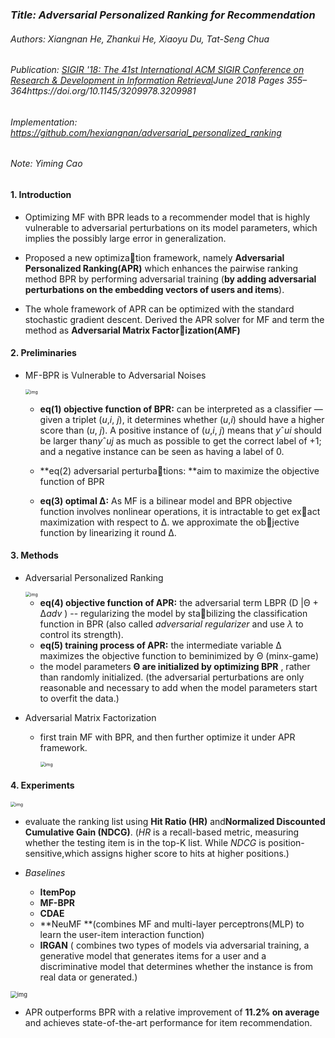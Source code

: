 ### *Title: Adversarial Personalized Ranking for Recommendation*

###### Authors: Xiangnan He, Zhankui He, Xiaoyu Du, Tat-Seng Chua

###### Publication: [SIGIR '18: The 41st International ACM SIGIR Conference on Research & Development in Information Retrieval](https://dl.acm.org/doi/proceedings/10.1145/3209978)June 2018 Pages 355–364https://doi.org/10.1145/3209978.3209981

###### Implementation: https://github.com/hexiangnan/adversarial_personalized_ranking

###### Note: Yiming Cao



#### **1. Introduction**

- Optimizing MF with BPR leads to a recommender model that is highly vulnerable to adversarial perturbations on its model parameters, which implies the possibly large error in generalization.

- Proposed a new optimization framework, namely **Adversarial Personalized Ranking(APR)** which enhances the pairwise ranking method BPR by performing adversarial training (**by adding adversarial perturbations on the embedding vectors of users and items**).

- The whole framework of APR can be optimized with the standard stochastic gradient descent. Derived the APR solver for MF and term the method as **Adversarial Matrix Factorization(AMF)** 

  

#### 2. **Preliminaries**

- MF-BPR is Vulnerable to Adversarial Noises
  
  <img src="https://p9-tt-ipv6.byteimg.com/origin/pgc-image/1fa1b49fb52643258db8cf58ef37c64a" alt="img" style="zoom:50%;" />
  
  - **eq(1) objective function of BPR:** can be interpreted as a classifier — given a triplet (*u*,*i*, *j*), it determines whether (*u*,*i*) should have a higher score than (*u*, *j*).  A positive instance of (*u*,*i*, *j*) means that *y*ˆ*ui* should be larger than*y*ˆ*uj* as much as possible to get the correct label of +1; and a negative instance can be seen as having a label of 0.
  
  - **eq(2) adversarial perturbations: **aim to maximize the objective function of BPR
  
  - **eq(3) optimal Δ:** As MF is a bilinear model and BPR objective function involves nonlinear operations, it is intractable to get exact maximization with respect to Δ. we approximate the objective function by linearizing it round Δ. 
  
    

#### 3. Methods

- Adversarial Personalized Ranking

  <img src="https://p26-tt.byteimg.com/origin/pgc-image/307e67995f504c668514d6f60bb09c65" alt="img" style="zoom:50%;" />

  - **eq(4) objective function of APR:** the adversarial term LBPR (D |Θ + Δ*adv* ) -- regularizing the model by stabilizing the classification function in BPR (also called *adversarial regularizer* and use *λ* to control its strength).
  -  **eq(5) training process of APR:** the intermediate variable Δ maximizes the objective function to beminimized by Θ (minx-game)
  -  the model parameters **Θ are initialized by optimizing BPR** , rather than randomly initialized. (the adversarial perturbations are only reasonable and necessary to add when the model parameters start to overfit the data.) 

- Adversarial Matrix Factorization

  - first train MF with BPR, and then further optimize it under APR framework.

    <img src="https://p1-tt-ipv6.byteimg.com/origin/pgc-image/ac46bf24662d4aacafda4346eea78bd6" alt="img" style="zoom:50%;" />



#### 4. Experiments

<img src="https://p26-tt.byteimg.com/origin/pgc-image/90ddb1a6f00545b6b2fe1781ec0d5183" alt="img" style="zoom:50%;" />

- evaluate the ranking list using **Hit Ratio (HR)** and**Normalized Discounted Cumulative Gain (NDCG)**. (*HR* is a recall-based metric, measuring whether the testing item is in the top-K list. While *NDCG* is position-sensitive,which assigns higher score to hits at higher positions.)

- *Baselines*
  - **ItemPop**
  - **MF-BPR**
  - **CDAE**
  - **NeuMF **(combines MF and multi-layer perceptrons(MLP) to learn the user-item interaction function)
  - **IRGAN** ( combines two types of models via adversarial training, a generative model that generates items for a user and a discriminative model that determines whether the instance is from real data or generated.)

<img src="https://p1-tt-ipv6.byteimg.com/origin/pgc-image/4f880952aee347ab9c2305b08aae12d8" alt="img" style="zoom:67%;" />

- APR  outperforms BPR with a relative improvement of **11.2% on average** and achieves state-of-the-art performance for item recommendation.